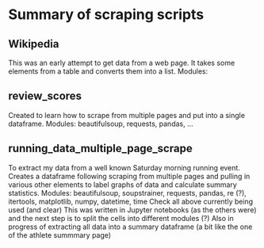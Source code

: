 # Summary of scraping scripts

## Wikipedia
This was an early attempt to get data from a web page. It takes some elements from a table and converts them into a list.
Modules:

## review_scores
Created to learn how to scrape from multiple pages and put into a single dataframe. 
Modules: beautifulsoup, requests, pandas, ...

## running_data_multiple_page_scrape
To extract my data from a well known Saturday morning running event. Creates a dataframe following scraping from multiple pages and pulling in various other elements to label graphs of data and calculate summary statistics. 
Modules: beautifulsoup, soupstrainer, requests, pandas, re (?), itertools, matplotlib, numpy, datetime, time
Check all above currently being used (and clear)
This was written in Jupyter notebooks (as the others were) and the next step is to split the cells into different modules (?)
Also in progress of extracting all data into a summary dataframe (a bit like the one of the athlete summmary page)

